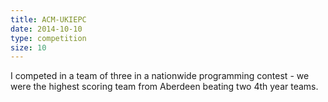 ```yaml
---
title: ACM-UKIEPC
date: 2014-10-10
type: competition
size: 10
---
```

I competed in a team of three in a nationwide programming contest - we were the highest scoring team from Aberdeen beating two 4th year teams.
